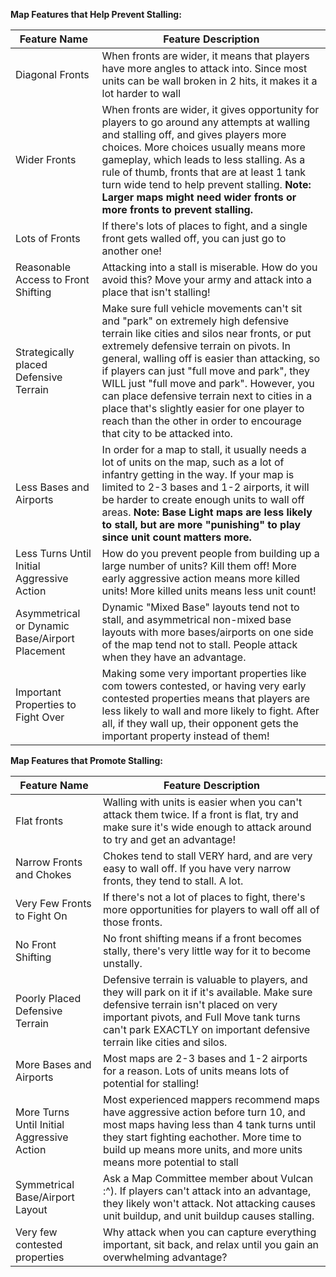 **Map Features that Help Prevent Stalling:**

| Feature Name | Feature Description |
| --- | --- |
| Diagonal Fronts | When fronts are wider, it means that players have more angles to attack into. Since most units can be wall broken in 2 hits, it makes it a lot harder to wall |
| Wider Fronts | When fronts are wider, it gives opportunity for players to go around any attempts at walling and stalling off, and gives players more choices. More choices usually means more gameplay, which leads to less stalling. As a rule of thumb, fronts that are at least 1 tank turn wide tend to help prevent stalling. **Note: Larger maps might need wider fronts or more fronts to prevent stalling.**|
| Lots of Fronts | If there's lots of places to fight, and a single front gets walled off, you can just go to another one! |
| Reasonable Access to Front Shifting | Attacking into a stall is miserable. How do you avoid this? Move your army and attack into a place that isn't stalling! |
| Strategically placed Defensive Terrain | Make sure full vehicle movements can't sit and "park" on extremely high defensive terrain like cities and silos near fronts, or put extremely defensive terrain on pivots. In general, walling off is easier than attacking, so if players can just "full move and park", they WILL just "full move and park". However, you can place defensive terrain next to cities in a place that's slightly easier for one player to reach than the other in order to encourage that city to be attacked into.|
| Less Bases and Airports | In order for a map to stall, it usually needs a lot of units on the map, such as a lot of infantry getting in the way. If your map is limited to 2-3 bases and 1-2 airports, it will be harder to create enough units to wall off areas. **Note: Base Light maps are less likely to stall, but are more "punishing" to play since unit count matters more.**|
| Less Turns Until Initial Aggressive Action | How do you prevent people from building up a large number of units? Kill them off! More early aggressive action means more killed units! More killed units means less unit count! |
| Asymmetrical or Dynamic Base/Airport Placement | Dynamic "Mixed Base" layouts tend not to stall, and asymmetrical non-mixed base layouts with more bases/airports on one side of the map tend not to stall. People attack when they have an advantage. |
| Important Properties to Fight Over | Making some very important properties like com towers contested, or having very early contested properties means that players are less likely to wall and more likely to fight. After all, if they wall up, their opponent gets the important property instead of them! |

**Map Features that Promote Stalling:**

| Feature Name | Feature Description |
| --- | --- |
| Flat fronts | Walling with units is easier when you can't attack them twice. If a front is flat, try and make sure it's wide enough to attack around to try and get an advantage! |
| Narrow Fronts and Chokes | Chokes tend to stall VERY hard, and are very easy to wall off. If you have very narrow fronts, they tend to stall. A lot. |
| Very Few Fronts to Fight On | If there's not a lot of places to fight, there's more opportunities for players to wall off all of those fronts. |
| No Front Shifting | No front shifting means if a front becomes stally, there's very little way for it to become unstally. |
| Poorly Placed Defensive Terrain | Defensive terrain is valuable to players, and they will park on it if it's available. Make sure defensive terrain isn't placed on very important pivots, and Full Move tank turns can't park EXACTLY on important defensive terrain like cities and silos. |
| More Bases and Airports | Most maps are 2-3 bases and 1-2 airports for a reason. Lots of units means lots of potential for stalling! |
| More Turns Until Initial Aggressive Action | Most experienced mappers recommend maps have aggressive action before turn 10, and most maps having less than 4 tank turns until they start fighting eachother. More time to build up means more units, and more units means more potential to stall |
| Symmetrical Base/Airport Layout | Ask a Map Committee member about Vulcan :^). If players can't attack into an advantage, they likely won't attack. Not attacking causes unit buildup, and unit buildup causes stalling. |
| Very few contested properties | Why attack when you can capture everything important, sit back, and relax until you gain an overwhelming advantage? |
